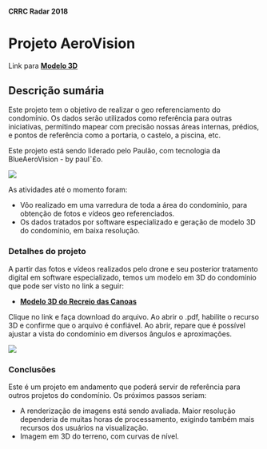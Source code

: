 #### CRRC Radar 2018

# Projeto AeroVision

Link para **[Modelo 3D](https://github.com/recreiocanoas/radar/blob/master/2019-05-aerovision/canoasMap.pdf)**
## Descrição sumária

Este projeto tem o objetivo de realizar o geo referenciamento do condomínio. Os dados serão utilizados como referência para outras iniciativas, permitindo mapear com precisão nossas áreas internas, prédios, e pontos de referência como a portaria, o castelo, a piscina, etc. 

Este projeto está sendo liderado pelo Paulão, com tecnologia da BlueAeroVision - by paulˆ£o. 

![](https://i.imgur.com/u5jSc1T.png)

As atividades até o momento foram:

- Vôo realizado em uma varredura de toda a área do condomínio, para obtenção de fotos e vídeos geo referenciados.
- Os dados tratados por software especializado e geração de modelo 3D do condomínio, em baixa resolução.

### Detalhes do projeto

A partir das fotos e vídeos realizados pelo drone e seu posterior tratamento digital em software especializado, temos um modelo em 3D do condomínio que pode ser visto no link a seguir:

- **[Modelo 3D do Recreio das Canoas](https://github.com/recreiocanoas/radar/blob/master/2019-05-aerovision/canoasMap.pdf)**

Clique no link e faça download do arquivo. Ao abrir o .pdf, habilite o recurso 3D e confirme que o arquivo é confiável. Ao abrir, repare que é possível ajustar a vista do condomínio em diversos ângulos e aproximações.

![](https://i.imgur.com/fsR890f.png)

### Conclusões

Este é um projeto em andamento que poderá servir de referência para outros projetos do condomínio. Os próximos passos seriam:

- A renderização de imagens está sendo avaliada. Maior resolução dependeria de muitas horas de processamento, exigindo também mais recursos dos usuários na visualização.
- Imagem em 3D do terreno, com curvas de nível.

